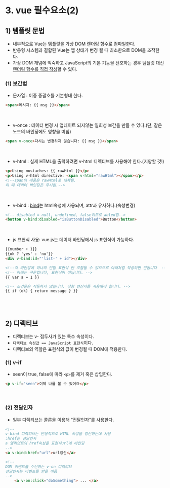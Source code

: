 # 3. vue 필수요소(2)

## 1) 템플릿 문법
- 내부적으로 Vue는 템플릿을 가상 DOM 렌더링 함수로 컴파일한다. 
- 반응형 시스템과 결합된 Vue는 앱 상태가 변경 될 때 최소한으로 DOM을 조작한다.
- 가상 DOM 개념에 익숙하고 JavaScript의 기본 기능을 선호하는 경우 템플릿 대신 <a href="https://kr.vuejs.org/v2/guide/render-function.html">렌더링 함수를 직접 작성</a>할 수 있다.

### (1) 보간법

- 문자열 : 이중 중괄호를 기본형태 한다.
```html
<span>메시지: {{ msg }}</span>
```

<br/>

- v-once : 데이터 변경 시 업데이트 되지않는 일회성 보간을 만들 수 있다.(단, 같은 노드의 바인딩에도 영향을 미침)
```html
<span v-once>다시는 변경하지 않습니다: {{ msg }}</span>
```

<br/>

- v-html : 실제 HTML을 출력하려면 v-html 디렉티브를 사용해야 한다.(지양할 것!)
```html
<p>Using mustaches: {{ rawHtml }}</p>
<p>Using v-html directive: <span v-html="rawHtml"></span></p>
<!--span의 내용은 rawHtml로 대체됨. 
이 때 데이터 바인딩은 무시됨.-->
```

<br/>

- v-bind : <a href="https://kr.vuejs.org/v2/api/#v-bind">bind</a>는 html속성에 사용되며, attr과 유사하다.(속성변경)

```html
<!-- disabled = null, undefined, false이므로 abled임-->
<button v-bind:disabled="isButtonDisabled">Button</button>
```

<br/>

- js 표현식 사용: vue.js는 데이터 바인딩에서 js 표현식이 가능하다.
```html
{{number + 1}}
{{ok ? 'yes' : 'no'}}
<div v-bind:id="'list-' + id"></div>

<!--각 바인딩에 하나의 단일 표현식 만 포함될 수 있으므로 아래처럼 작성하면 안됩니다  -->
<!-- 아래는 구문입니다, 표현식이 아닙니다. -->
{{ var a = 1 }}

<!-- 조건문은 작동하지 않습니다. 삼항 연산자를 사용해야 합니다. -->
{{ if (ok) { return message } }}
```

<br/>
<br/>

## 2) 디렉티브 

- 디렉티브는 v- 접두사가 있는 특수 속성이다. 
- `디렉티브 속성값 == JavaScript 표현식`이다. 
- 디렉티브의 역할은 표현식의 값이 변경될 때 DOM에 적용한다. 

### (1) v-if
- seen이 true, false에 따라 `<p>`를 제거 혹은 삽입한다.

```html
<p v-if="seen">이제 나를 볼 수 있어요</p>
```

<br/>

### (2) 전달인자
- 일부 디렉티브는 콜론을 이용해 “전달인자”를 사용한다.
```html    
<!--  
v-bind 디렉티브는 반응적으로 HTML 속성을 갱신하는데 사용
:href는 전달인자
a 엘리먼트의 href속성을 표현식url에 바인딩
-->
<a v-bind:href="url">url갱신</a>
```

```html
<!-- 
DOM 이벤트를 수신하는 v-on 디렉티브
전달인자는 이벤트를 받을 이름 
-->
    <a v-on:click="doSomething"> ... </a>
```
